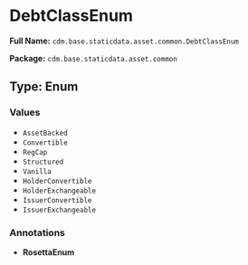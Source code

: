 # DebtClassEnum

**Full Name:** `cdm.base.staticdata.asset.common.DebtClassEnum`

**Package:** `cdm.base.staticdata.asset.common`

## Type: Enum

### Values

- `AssetBacked`
- `Convertible`
- `RegCap`
- `Structured`
- `Vanilla`
- `HolderConvertible`
- `HolderExchangeable`
- `IssuerConvertible`
- `IssuerExchangeable`
### Annotations

- **RosettaEnum**

